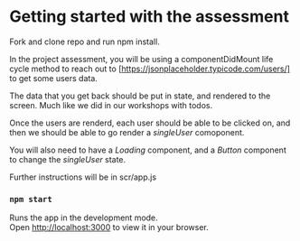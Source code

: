# Getting started with the assessment

Fork and clone repo and run npm install.

In the project assessment, you will be using a componentDidMount life cycle method to reach out to [https://jsonplaceholder.typicode.com/users/] to get some users data. 

The data that you get back should be put in state, and rendered to the screen. Much like we did in our workshops with todos. 

Once the users are renderd, each user should be able to be clicked on, and then we should be able to go render a *singleUser* comoponent.

You will also need to have a *Loading* component, and a *Button* component to change the *singleUser* state.

Further instructions will be in scr/app.js

### `npm start`

Runs the app in the development mode.\
Open [http://localhost:3000](http://localhost:3000) to view it in your browser.

